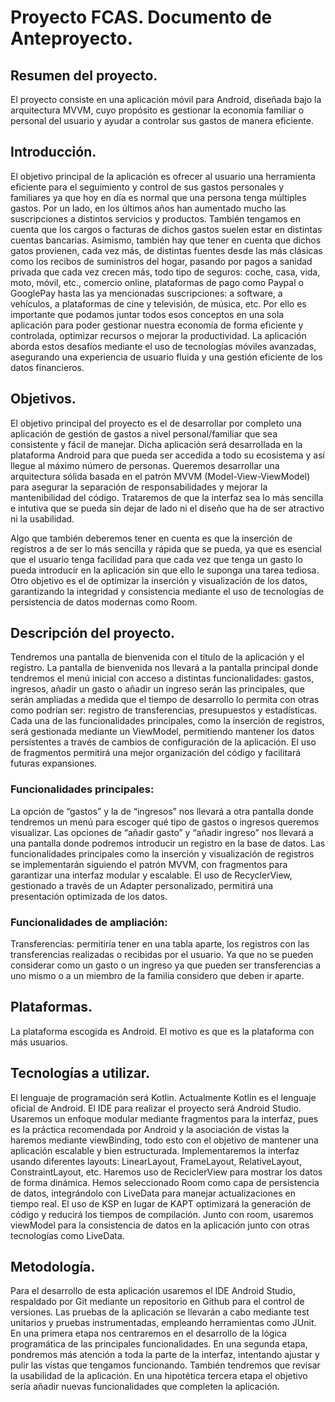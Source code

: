 # Proyecto FCAS. Documento de Anteproyecto.
## Resumen del proyecto.
El proyecto consiste en una aplicación móvil para Android, diseñada bajo la arquitectura MVVM, cuyo propósito es gestionar la economía familiar o personal del usuario y ayudar a controlar sus gastos de manera eficiente.
## Introducción.
El objetivo principal de la aplicación es ofrecer al usuario una herramienta eficiente para el seguimiento y control de sus gastos personales y familiares ya que hoy en día es normal que una persona tenga múltiples gastos. Por un lado, en los últimos años han aumentado mucho las suscripciones a distintos servicios y productos. También tengamos en cuenta que los cargos o facturas de dichos gastos suelen estar en distintas cuentas bancarias. Asimismo, también hay que tener en cuenta que dichos gatos provienen, cada vez más, de distintas fuentes desde las más clásicas como los recibos de suministros del hogar, pasando por pagos a sanidad privada que cada vez crecen más, todo tipo de seguros: coche, casa, vida, moto, móvil, etc., comercio online, plataformas de pago como Paypal o GooglePay hasta las ya mencionadas suscripciones: a software, a vehículos, a plataformas de cine y televisión, de música, etc. Por ello es importante que podamos juntar todos esos conceptos en una sola aplicación para poder gestionar nuestra economía de forma eficiente y controlada, optimizar recursos o mejorar la productividad.
La aplicación aborda estos desafíos mediante el uso de tecnologías móviles avanzadas, asegurando una experiencia de usuario fluida y una gestión eficiente de los datos financieros.

## Objetivos.
El objetivo principal del proyecto es el de desarrollar por completo una aplicación de gestión de gastos a nivel personal/familiar que sea consistente y fácil de manejar. Dicha aplicación será desarrollada en la plataforma Android para que pueda ser accedida a todo su ecosistema y así llegue al máximo número de personas.
Queremos desarrollar una arquitectura sólida basada en el patrón MVVM (Model-View-ViewModel) para asegurar la separación de responsabilidades y mejorar la mantenibilidad del código.
Trataremos de que la interfaz sea lo más sencilla e intutiva que se pueda sin dejar de lado ni el diseño que ha de ser atractivo ni la usabilidad.

Algo que también deberemos tener en cuenta es que la inserción de registros a de ser lo más sencilla y rápida que se pueda, ya que es esencial que el usuario tenga facilidad para que cada vez que tenga un gasto lo pueda introducir en la aplicación sin que ello le suponga una tarea tediosa.
Otro objetivo es el de optimizar la inserción y visualización de los datos, garantizando la integridad y consistencia mediante el uso de tecnologías de persistencia de datos modernas como Room.
## Descripción del proyecto.
Tendremos una pantalla de bienvenida con el título de la aplicación y el registro.
La pantalla de bienvenida nos llevará a la pantalla principal donde tendremos el menú inicial con acceso a distintas funcionalidades: gastos, ingresos, añadir un gasto o añadir un ingreso serán las principales, que serán ampliadas a medida que el tiempo de desarrollo lo permita con otras como podrían ser: registro de transferencias, presupuestos y estadísticas.
Cada una de las funcionalidades principales, como la inserción de registros, será gestionada mediante un ViewModel, permitiendo mantener los datos persistentes a través de cambios de configuración de la aplicación. El uso de fragmentos permitirá una mejor organización del código y facilitará futuras expansiones.
### Funcionalidades principales:
La opción de “gastos” y la de “ingresos” nos llevará a otra pantalla donde tendremos un menú para escoger qué tipo de gastos o ingresos queremos visualizar.
Las opciones de “añadir gasto” y “añadir ingreso” nos llevará a una pantalla donde podremos introducir un registro en la base de datos.
Las funcionalidades principales como la inserción y visualización de registros se implementarán siguiendo el patrón MVVM, con fragmentos para garantizar una interfaz modular y escalable. El uso de RecyclerView, gestionado a través de un Adapter personalizado, permitirá una presentación optimizada de los datos.
### Funcionalidades de ampliación:
Transferencias: permitiría tener en una tabla aparte, los registros con las transferencias realizadas o recibidas por el usuario. Ya que no se pueden considerar como un gasto o un ingreso ya que pueden ser transferencias a uno mismo o a un miembro de la familia considero que deben ir aparte.

## Plataformas.
La plataforma escogida es Android. El motivo es que es la plataforma con más usuarios.
## Tecnologías a utilizar.
El lenguaje de programación será Kotlin. Actualmente Kotlin es el lenguaje oficial de Android.
El IDE para realizar el proyecto será Android Studio.
Usaremos un enfoque modular mediante fragmentos para la interfaz, pues es la práctica recomendada por Android y la asociación de vistas la haremos mediante viewBinding, todo esto con el objetivo de mantener una aplicación escalable y bien estructurada.
Implementaremos la interfaz usando diferentes layouts: LinearLayout, FrameLayout, RelativeLayout, ConstraintLayout, etc.
Haremos uso de ReciclerView para mostrar los datos de forma dinámica.
Hemos seleccionado Room como capa de persistencia de datos, integrándolo con LiveData para manejar actualizaciones en tiempo real. El uso de KSP en lugar de KAPT optimizará la generación de código y reducirá los tiempos de compilación. Junto con room, usaremos viewModel para la consistencia de datos en la aplicación junto con otras tecnologías como LiveData.
## Metodología.
Para el desarrollo de esta aplicación usaremos el IDE Android Studio, respaldado por Git mediante un repositorio en Github para el control de versiones.
Las pruebas de la aplicación se llevarán a cabo mediante test unitarios y pruebas instrumentadas, empleando herramientas como JUnit.
En una primera etapa nos centraremos en el desarrollo de la lógica programática de las principales funcionalidades.
En una segunda etapa, pondremos más atención a toda la parte de la interfaz, intentando ajustar y pulir las vistas que tengamos funcionando. También tendremos que revisar la usabilidad de la aplicación.
En una hipotética tercera etapa el objetivo sería añadir nuevas funcionalidades que completen la aplicación.
